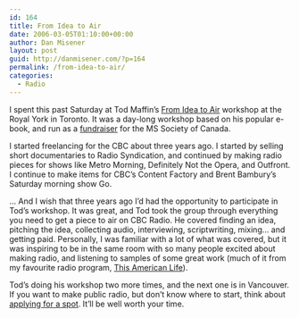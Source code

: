 ```yaml
---
id: 164
title: From Idea to Air
date: 2006-03-05T01:10:00+00:00
author: Dan Misener
layout: post
guid: http://danmisener.com/?p=164
permalink: /from-idea-to-air/
categories:
  - Radio
---
```

I spent this past Saturday at Tod Maffin&#8217;s [From Idea to Air](http://todmaffin.com/ideatoair/) workshop at the Royal York in Toronto. It was a day-long workshop based on his popular e-book, and run as a [fundraiser](https://msors.mssociety.ca/WALK2006/Sponsor.aspx?PID=806012&L=2) for the MS Society of Canada.

I started freelancing for the CBC about three years ago. I started by selling short documentaries to Radio Syndication, and continued by making radio pieces for shows like Metro Morning, Definitely Not the Opera, and Outfront. I continue to make items for CBC&#8217;s Content Factory and Brent Bambury&#8217;s Saturday morning show Go.

&#8230; And I wish that three years ago I&#8217;d had the opportunity to participate in Tod&#8217;s workshop. It was great, and Tod took the group through everything you need to get a piece to air on CBC Radio. He covered finding an idea, pitching the idea, collecting audio, interviewing, scriptwriting, mixing&#8230; and getting paid. Personally, I was familiar with a lot of what was covered, but it was inspiring to be in the same room with so many people excited about making radio, and listening to samples of some great work (much of it from my favourite radio program, [This American Life](http://www.thislife.org)).

Tod&#8217;s doing his workshop two more times, and the next one is in Vancouver. If you want to make public radio, but don&#8217;t know where to start, think about [applying for a spot](http://www.surveymonkey.com/s.asp?u=440741732149). It&#8217;ll be well worth your time.